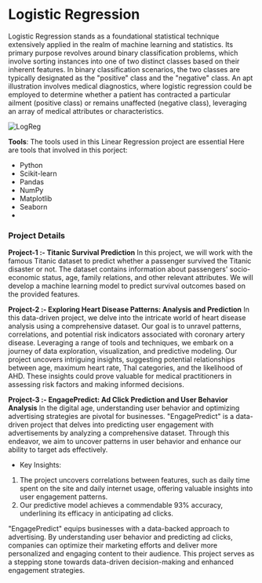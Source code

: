 # Logistic Regression

Logistic Regression stands as a foundational statistical technique extensively applied in the realm of machine learning and statistics. Its primary purpose revolves around binary classification problems, which involve sorting instances into one of two distinct classes based on their inherent features. In binary classification scenarios, the two classes are typically designated as the "positive" class and the "negative" class. An apt illustration involves medical diagnostics, where logistic regression could be employed to determine whether a patient has contracted a particular ailment (positive class) or remains unaffected (negative class), leveraging an array of medical attributes or characteristics.

![LogReg](https://github.com/JAbhi09/Data-Science/assets/143057373/1d8ad047-c554-4bad-8cc0-e8f10d77072e)


**Tools**: The tools used in this Linear Regression project are essential Here are tools that involved in this porject:

- Python
- Scikit-learn
- Pandas
- NumPy
- Matplotlib
- Seaborn
- 

### Project Details

**Project-1 :- Titanic Survival Prediction**
In this project, we will work with the famous Titanic dataset to predict whether a passenger survived the Titanic disaster or not. The dataset contains information about passengers' socio-economic status, age, family relations, and other relevant attributes. We will develop a machine learning model to predict survival outcomes based on the provided features.

**Project-2 :- Exploring Heart Disease Patterns: Analysis and Prediction**
In this data-driven project, we delve into the intricate world of heart disease analysis using a comprehensive dataset. Our goal is to unravel patterns, correlations, and potential risk indicators associated with coronary artery disease. Leveraging a range of tools and techniques, we embark on a journey of data exploration, visualization, and predictive modeling. Our project uncovers intriguing insights, suggesting potential relationships between age, maximum heart rate, Thal categories, and the likelihood of AHD. These insights could prove valuable for medical practitioners in assessing risk factors and making informed decisions.

**Project-3 :- EngagePredict: Ad Click Prediction and User Behavior Analysis**
In the digital age, understanding user behavior and optimizing advertising strategies are pivotal for businesses. "EngagePredict" is a data-driven project that delves into predicting user engagement with advertisements by analyzing a comprehensive dataset. Through this endeavor, we aim to uncover patterns in user behavior and enhance our ability to target ads effectively.

- Key Insights:
1. The project uncovers correlations between features, such as daily time spent on the site and daily internet usage, offering valuable insights into user engagement patterns.
2. Our predictive model achieves a commendable 93% accuracy, underlining its efficacy in anticipating ad clicks.

"EngagePredict" equips businesses with a data-backed approach to advertising. By understanding user behavior and predicting ad clicks, companies can optimize their marketing efforts and deliver more personalized and engaging content to their audience. This project serves as a stepping stone towards data-driven decision-making and enhanced engagement strategies.

